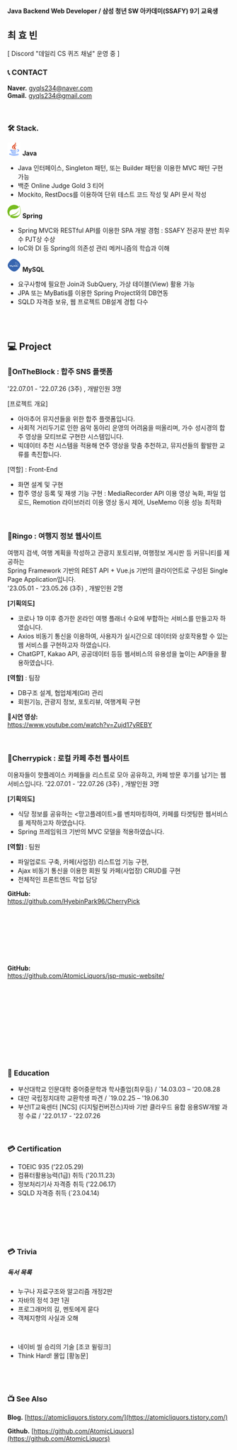 #### Java Backend Web Developer / 삼성 청년 SW 아카데미(SSAFY) 9기 교육생
## 최 효 빈
                           

<!--모델 : https://roseline.oopy.io/resume-->

[ Discord "데일리 CS 퀴즈 채널" 운영 중 ]


### 📞 CONTACT
**Naver.** gyqls234@naver.com      
**Gmail.** gyqls234@gmail.com   

&nbsp;

### 🛠️ Stack.  


  <img src="./java_icon.png" width="30px" height="30px"/> **Java** &nbsp;  
- Java 인터페이스, Singleton 패턴, 또는 Builder 패턴을 이용한 MVC 패턴 구현 가능 &nbsp;  
- 백준 Online Judge Gold 3 티어 &nbsp;  
- Mockito, RestDocs를 이용하여 단위 테스트 코드 작성 및  API 문서 작성
&nbsp;  


<img src="./spring_icon.png" width="30px" height="30px"/> **Spring**
- Spring MVC와  RESTful API를 이용한 SPA 개발 경험 : SSAFY 전공자 분반 최우수 PJT상 수상
- IoC와 DI 등 Spring의 의존성 관리 메커니즘의 학습과 이해
  &nbsp;
   
<img src="./mysql_icon.png" width="30px" height="30px"/> **MySQL**
- 요구사항에 필요한 Join과 SubQuery, 가상 테이블(View) 활용 가능 
- JPA 또는 MyBatis를 이용한 Spring Project와의 DB연동 
- SQLD 자격증 보유, 웹 프로젝트 DB설계 경험 다수
  &nbsp;  

<!--
<img src="https://img.shields.io/badge/java-%23ED8B00.svg?style=for-the-badge&logo=java&logoColor=white"/>
  <img src="https://img.shields.io/badge/spring-%236DB33F.svg?style=for-the-badge&logo=spring&logoColor=white"/>
  <img src="https://img.shields.io/badge/mysql-4479A1?style=for-the-badge&logo=mysql&logoColor=white">-->
<!--
(Java를 메인으로 하고, 공고를 보고 필요한 스택만 표시해서 제출.)

<div style="display: flex;">
<img src="https://img.shields.io/badge/html5-E34F26?style=for-the-badge&logo=html5&logoColor=white"> 
<img src="https://img.shields.io/badge/css-1572B6?style=for-the-badge&logo=css3&logoColor=white"> 
<img src="https://img.shields.io/badge/javascript-F7DF1E?style=for-the-badge&logo=javascript&logoColor=black"> 
<img src="https://img.shields.io/badge/bootstrap-7952B3?style=for-the-badge&logo=bootstrap&logoColor=white">
<img src="https://img.shields.io/badge/jquery-0769AD?style=for-the-badge&logo=jquery&logoColor=white">
</div>

<div style="display: flex;">
<img src="https://img.shields.io/badge/mysql-4479A1?style=for-the-badge&logo=mysql&logoColor=white"> 
 
  <img src="https://img.shields.io/badge/spring-6DB33F?style=for-the-badge&logo=spring&logoColor=white"> 
  <img src="https://img.shields.io/badge/apache tomcat-F8DC75?style=for-the-badge&logo=apachetomcat&logoColor=white">
  <br>
  
  <img src="https://img.shields.io/badge/github-181717?style=for-the-badge&logo=github&logoColor=white">
  <img src="https://img.shields.io/badge/git-F05032?style=for-the-badge&logo=git&logoColor=white">
  <img src="https://img.shields.io/badge/fontawesome-339AF0?style=for-the-badge&logo=fontawesome&logoColor=white">
  </div>
-->
&nbsp;  
&nbsp;  




## 💻 Project



### 🎼OnTheBlock : 합주 SNS 플랫폼


'22.07.01 - '22.07.26 (3주) , 개발인원 3명

[프로젝트 개요]
- 아마추어 뮤지션들을 위한 합주 플랫폼입니다.
- 사회적 거리두기로 인한 음악 동아리 운영의 어려움을 떠올리며, 가수 성시경의 합주 영상을 모티브로 구현한 시스템입니다.
- 빅데이터 추천 시스템을 적용해 연주 영상을 맞춤 추천하고, 뮤지션들의 활발한 교류를 촉진합니다.
 
[역할] : Front-End
- 화면 설계 및 구현
- 합주 영상 등록 및 재생 기능 구현 : 
MediaRecorder API 이용 영상 녹화, 파일 업로드, Remotion 라이브러리 이용 영상 동시 제어, UseMemo 이용 성능 최적화


&nbsp;  

### 🍏Ringo : 여행지 정보 웹사이트

여행지 검색, 여행 계획을 작성하고 관광지 포토리뷰, 여행정보 게시판 등 커뮤니티를 제공하는   
Spring Framework 기반의 REST API + Vue.js 기반의 클라이언트로 구성된 Single Page Application입니다.  
'23.05.01 - '23.05.26 (3주) , 개발인원 2명  

**[기획의도]**  
- 코로나 19 이후 증가한 온라인 여행 플래너 수요에 부합하는 서비스를 만들고자 하였습니다.  
- Axios 비동기 통신을 이용하여, 사용자가 실시간으로 데이터와 상호작용할 수 있는 웹 서비스를 구현하고자 하였습니다.  
- ChatGPT, Kakao API, 공공데이터 등등 웹서비스의 유용성을 높이는 API들을 활용하였습니다.  
 
**[역할]** : 팀장  
- DB구조 설계, 협업체계(Git) 관리  
- 회원기능, 관광지 정보, 포토리뷰, 여행계획 구현  



**🎥시연 영상:**  
https://www.youtube.com/watch?v=Zujd17yREBY


&nbsp;  



### 🍒Cherrypick : 로컬 카페 추천 웹사이트

이용자들이 핫플레이스 카페들을 리스트로 모아 공유하고, 카페 방문 후기를 남기는 웹 서비스입니다.
'22.07.01 - '22.07.26 (3주) , 개발인원 3명

**[기획의도]** 
- 식당 정보를 공유하는 <망고플레이트>를 벤치마킹하여, 카페를 타겟팅한 웹서비스를 제작하고자 하였습니다.
- Spring 프레임워크 기반의 MVC 모델을 적용하였습니다.
 
**[역할]** : 팀원
- 파일업로드 구축, 카페(사업장) 리스트업 기능 구현,
- Ajax 비동기 통신을 이용한 회원 및 카페(사업장) CRUD를 구현
- 전체적인 프론트엔드 작업 담당

**GitHub:**  
https://github.com/HyebinPark96/CherryPick  

  
&nbsp;  
---
&nbsp;      


&nbsp;

**GitHub:**   
https://github.com/AtomicLiquors/jsp-music-website/

&nbsp;  
---
&nbsp;    

&nbsp;  
---

&nbsp;  

### 📙 Education
- 부산대학교 인문대학 중어중문학과 학사졸업(최우등)  / `14.03.03 – '20.08.28
- 대만 국립정치대학 교환학생 파견  / `19.02.25 – '19.06.30
- 부산IT교육센터 [NCS] (디지털컨버전스)자바 기반 클라우드 융합 응용SW개발 과정 수료  / '22.01.17 - '22.07.26

&nbsp;  

### 💳 Certification
- TOEIC 935 ('22.05.29)
- 컴퓨터활용능력(1급) 취득 ('20.11.23)
- 정보처리기사 자격증 취득 ('22.06.17)
- SQLD 자격증 취득 (`23.04.14)

&nbsp;  
---

&nbsp;  

### 💳 Trivia
##### 독서 목록
- 누구나 자료구조와 알고리즘 개정2판
- 자바의 정석 3판 1권
- 프로그래머의 길, 멘토에게 묻다
- 객체지향의 사실과 오해

&nbsp;  
- 네이비 씰 승리의 기술 [조코 윌링크]
- Think Hard! 몰입 [황농문]

&nbsp;  
---


### 📺 See Also

**Blog.** [https://atomicliquors.tistory.com/](https://atomicliquors.tistory.com/)

**Github.**  [https://github.com/AtomicLiquors](https://github.com/AtomicLiquors)


<!--우부콘 2022 갔다온 얘기.-->
<!--========================================-->

<!-- Project REadme로.
**역할 분담**  
김서하  
● DB 설계 및 클라우드 DB 관리  
● Kakaomap api로 지도 데이터 적용  
● Ajax 비동기 통신 활용한 카페 , 북마크 crud   

박혜빈  
● 개발환경 구축 및 형상관리  
● Spring Security 적용 권한 및 인증 설정 / Bcrypt 로 패스워드 해싱  
● HttpSession로 유저 정보 관리  
● SmartEditor 리뷰 작성 및 게시판 구현  
● jQuery / Ajax / Jackson 라이브러리 사용으로 JSON 데이터 변환 및 비동기 통신  
● RESTful API 설계  
● ErrorController 인터페이스 구현으로 에러페이지 커스터마이징  
● MyBatis 동적 쿼리 사용으로 분기처리  
  
최효빈  
● 프론트엔드 : css 디자인 및 js/jquery 이용 동적 엘리먼트 제어  
● 파일업로드 구현 및 Drag & Drop 방식과 이미지 미리보기 구현  
● Ajax 비동기 통신을 통한 카페(사업장) 등록 및 수정 구현  -->
